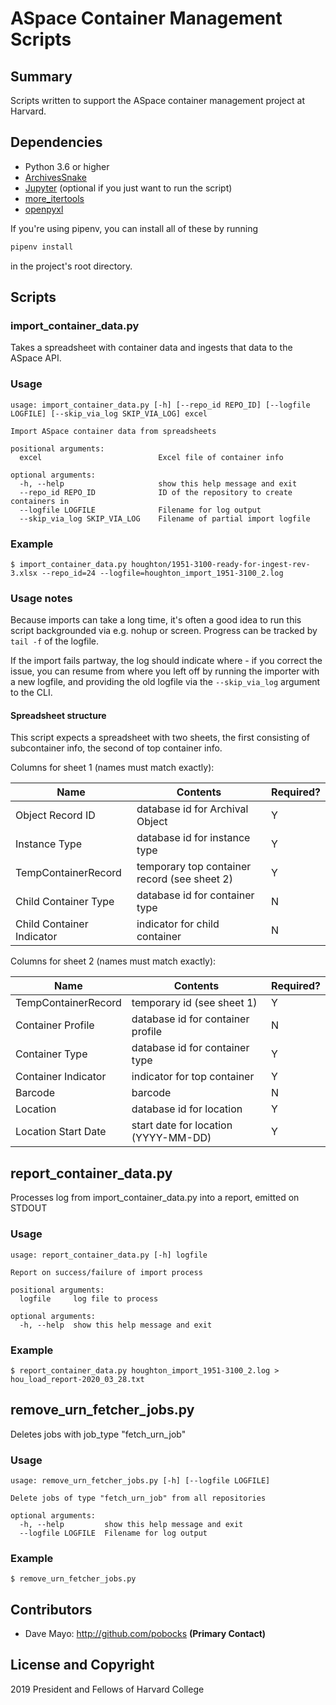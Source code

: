 # ASpace Container Management Scripts

## Summary

Scripts written to support the ASpace container management project at Harvard.

## Dependencies

- Python 3.6 or higher
- [ArchivesSnake](https://github.com/archivesspace-labs/ArchivesSnake)
- [Jupyter](https://jupyter.org/) (optional if you just want to run the script)
- [more_itertools](https://github.com/erikrose/more-itertools)
- [openpyxl](https://openpyxl.readthedocs.io/en/stable/)

If you're using pipenv, you can install all of these by running

``` sh
pipenv install
```

in the project's root directory.

## Scripts

### import_container_data.py

Takes a spreadsheet with container data and ingests that data to the ASpace API.

### Usage

``` text
usage: import_container_data.py [-h] [--repo_id REPO_ID] [--logfile LOGFILE] [--skip_via_log SKIP_VIA_LOG] excel

Import ASpace container data from spreadsheets

positional arguments:
  excel                          Excel file of container info

optional arguments:
  -h, --help                     show this help message and exit
  --repo_id REPO_ID              ID of the repository to create containers in
  --logfile LOGFILE              Filename for log output
  --skip_via_log SKIP_VIA_LOG    Filename of partial import logfile
```

### Example

``` shellsession
$ import_container_data.py houghton/1951-3100-ready-for-ingest-rev-3.xlsx --repo_id=24 --logfile=houghton_import_1951-3100_2.log
```

### Usage notes

Because imports can take a long time, it's often a good idea to run this script backgrounded via e.g. nohup or screen.
Progress can be tracked by `tail -f` of the logfile.

If the import fails partway, the log should indicate where - if you correct the issue, you can resume from where you left off
by running the importer with a new logfile, and providing the old logfile via the `--skip_via_log` argument to the CLI.


#### Spreadsheet structure

This script expects a spreadsheet with two sheets, the first consisting of subcontainer info, the second of top container info.

Columns for sheet 1 (names must match exactly):

| **Name**                  | **Contents**                                 | **Required?** |
|---------------------------|----------------------------------------------|---------------|
| Object Record ID          | database id for Archival Object              | Y             |
| Instance Type             | database id for instance type                | Y             |
| TempContainerRecord       | temporary top container record (see sheet 2) | Y             |
| Child Container Type      | database id for container type               | N             |
| Child Container Indicator | indicator for child container                | N             |

Columns for sheet 2 (names must match exactly):

| **Name**            | **Contents**                         | **Required?** |
|---------------------|--------------------------------------|---------------|
| TempContainerRecord | temporary id (see sheet 1)           | Y             |
| Container Profile   | database id for container profile    | N             |
| Container Type      | database id for container type       | Y             |
| Container Indicator | indicator for top container          | Y             |
| Barcode             | barcode                              | N             |
| Location            | database id for location             | Y             |
| Location Start Date | start date for location (YYYY-MM-DD) | Y             |

## report_container_data.py

Processes log from import_container_data.py into a report, emitted on STDOUT

### Usage

``` text
usage: report_container_data.py [-h] logfile

Report on success/failure of import process

positional arguments:
  logfile     log file to process

optional arguments:
  -h, --help  show this help message and exit
```

### Example

``` shellsession
$ report_container_data.py houghton_import_1951-3100_2.log > hou_load_report-2020_03_28.txt
```

## remove_urn_fetcher_jobs.py

Deletes jobs with job_type "fetch_urn_job"

### Usage

``` text
usage: remove_urn_fetcher_jobs.py [-h] [--logfile LOGFILE]

Delete jobs of type "fetch_urn_job" from all repositories

optional arguments:
  -h, --help         show this help message and exit
  --logfile LOGFILE  Filename for log output
```

### Example

``` shellsession
$ remove_urn_fetcher_jobs.py
```

## Contributors

* Dave Mayo: http://github.com/pobocks **(Primary Contact)**

## License and Copyright

2019 President and Fellows of Harvard College
